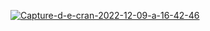 <a href="https://ibb.co/988JvZh"><img src="https://i.ibb.co/0DDkXsK/Capture-d-e-cran-2022-12-09-a-16-42-46.png" alt="Capture-d-e-cran-2022-12-09-a-16-42-46" border="0"></a>
